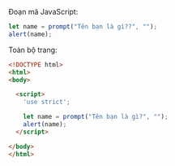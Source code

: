 Đoạn mã JavaScript:

```js demo run
let name = prompt("Tên bạn là gì??", "");
alert(name);
```

Toàn bộ trang:

```html
<!DOCTYPE html>
<html>
<body>

  <script>
    'use strict';

    let name = prompt("Tên bạn là gì?", "");
    alert(name);
  </script>

</body>
</html>
```
